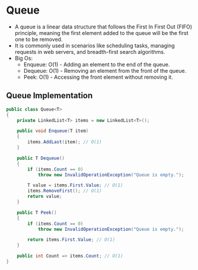 # Queue

- A queue is a linear data structure that follows the First In First Out (FIFO) principle, meaning the first element added to the queue will be the first one to be removed.
- It is commonly used in scenarios like scheduling tasks, managing requests in web servers, and breadth-first search algorithms.
- Big Os:
  - Enqueue: O(1) - Adding an element to the end of the queue.
  - Dequeue: O(1) - Removing an element from the front of the queue.
  - Peek: O(1) - Accessing the front element without removing it.

## Queue Implementation

```csharp
public class Queue<T>
{
    private LinkedList<T> items = new LinkedList<T>();

    public void Enqueue(T item)
    {
        items.AddLast(item); // O(1)
    }

    public T Dequeue()
    {
        if (items.Count == 0)
            throw new InvalidOperationException("Queue is empty.");

        T value = items.First.Value; // O(1)
        items.RemoveFirst(); // O(1)
        return value;
    }

    public T Peek()
    {
        if (items.Count == 0)
            throw new InvalidOperationException("Queue is empty.");

        return items.First.Value; // O(1)
    }

    public int Count => items.Count; // O(1)
}
```

